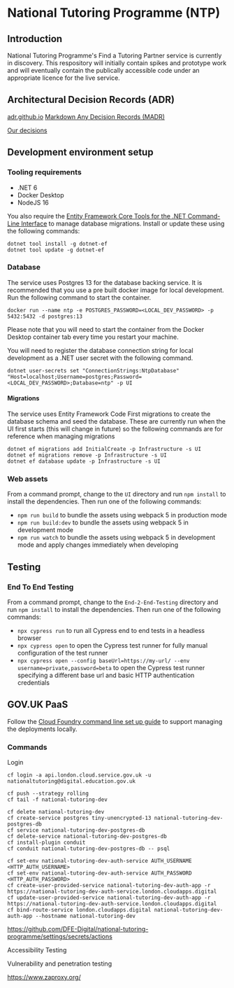 # National Tutoring Programme (NTP)

## Introduction

National Tutoring Programme's Find a Tutoring Partner service is currently in discovery. This respository will initially contain spikes and prototype work and will eventually contain the publically accessible code under an appropriate licence for the live service.

## Architectural Decision Records (ADR)

[adr.github.io](https://adr.github.io/)
[Markdown Any Decision Records (MADR)](https://adr.github.io/madr/)

[Our decisions](docs/decisions)

## Development environment setup

### Tooling requirements

* .NET 6
* Docker Desktop
* NodeJS 16

You also require the [Entity Framework Core Tools for the .NET Command-Line Interface](https://www.nuget.org/packages/dotnet-ef/) to manage database migrations. Install or update these using the following commands:

```
dotnet tool install -g dotnet-ef
dotnet tool update -g dotnet-ef
```

### Database

The service uses Postgres 13 for the database backing service. It is recommended that you use a pre built docker image for local development. Run the following command to start the container.

```
docker run --name ntp -e POSTGRES_PASSWORD=<LOCAL_DEV_PASSWORD> -p 5432:5432 -d postgres:13
```

Please note that you will need to start the container from the Docker Desktop container tab every time you restart your machine.

You will need to register the database connection string for local development as a .NET user secret with the following command.
```
dotnet user-secrets set "ConnectionStrings:NtpDatabase" "Host=localhost;Username=postgres;Password=<LOCAL_DEV_PASSWORD>;Database=ntp" -p UI
```

#### Migrations

The service uses Entity Framework Code First migrations to create the database schema and seed the database. These are currently run when the UI first starts (this will change in future) so the following commands are for reference when managing migrations

```
dotnet ef migrations add InitialCreate -p Infrastructure -s UI
dotnet ef migrations remove -p Infrastructure -s UI
dotnet ef database update -p Infrastructure -s UI
```

### Web assets

From a command prompt, change to the `UI` directory and run `npm install` to install the dependencies. Then run one of the following commands:

* `npm run build` to bundle the assets using webpack 5 in production mode
* `npm run build:dev` to bundle the assets using webpack 5 in development mode
* `npm run watch` to bundle the assets using webpack 5 in development mode and apply changes immediately when developing

## Testing

### End To End Testing

From a command prompt, change to the `End-2-End-Testing` directory and run `npm install` to install the dependencies. Then run one of the following commands:

* `npx cypress run` to run all Cypress end to end tests in a headless browser
* `npx cypress open` to open the Cypress test runner for fully manual configuration of the test runner
* `npx cypress open --config baseUrl=https://my-url/ --env username=private,password=beta` to open the Cypress test runner specifying a different base url and basic HTTP authentication credentials

## GOV.UK PaaS

Follow the [Cloud Foundry command line set up guide](https://docs.cloud.service.gov.uk/get_started.html#set-up-the-cloud-foundry-command-line) to support managing the deployments locally.

### Commands

Login
```
cf login -a api.london.cloud.service.gov.uk -u nationaltutoring@digital.education.gov.uk
```

```
cf push --strategy rolling
cf tail -f national-tutoring-dev

cf delete national-tutoring-dev
cf create-service postgres tiny-unencrypted-13 national-tutoring-dev-postgres-db
cf service national-tutoring-dev-postgres-db
cf delete-service national-tutoring-dev-postgres-db
cf install-plugin conduit
cf conduit national-tutoring-dev-postgres-db -- psql

cf set-env national-tutoring-dev-auth-service AUTH_USERNAME <HTTP_AUTH_USERNAME>
cf set-env national-tutoring-dev-auth-service AUTH_PASSWORD <HTTP_AUTH_PASSWORD>
cf create-user-provided-service national-tutoring-dev-auth-app -r https://national-tutoring-dev-auth-service.london.cloudapps.digital
cf update-user-provided-service national-tutoring-dev-auth-app -r https://national-tutoring-dev-auth-service.london.cloudapps.digital
cf bind-route-service london.cloudapps.digital national-tutoring-dev-auth-app --hostname national-tutoring-dev

```


https://github.com/DFE-Digital/national-tutoring-programme/settings/secrets/actions

Accessibility Testing

Vulnerability and penetration testing

https://www.zaproxy.org/
